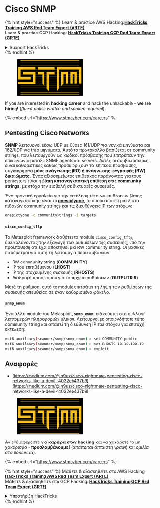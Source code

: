 # Cisco SNMP

{% hint style="success" %}
Learn & practice AWS Hacking:<img src="../../.gitbook/assets/arte.png" alt="" data-size="line">[**HackTricks Training AWS Red Team Expert (ARTE)**](https://training.hacktricks.xyz/courses/arte)<img src="../../.gitbook/assets/arte.png" alt="" data-size="line">\
Learn & practice GCP Hacking: <img src="../../.gitbook/assets/grte.png" alt="" data-size="line">[**HackTricks Training GCP Red Team Expert (GRTE)**<img src="../../.gitbook/assets/grte.png" alt="" data-size="line">](https://training.hacktricks.xyz/courses/grte)

<details>

<summary>Support HackTricks</summary>

* Check the [**subscription plans**](https://github.com/sponsors/carlospolop)!
* **Join the** 💬 [**Discord group**](https://discord.gg/hRep4RUj7f) or the [**telegram group**](https://t.me/peass) or **follow** us on **Twitter** 🐦 [**@hacktricks\_live**](https://twitter.com/hacktricks\_live)**.**
* **Share hacking tricks by submitting PRs to the** [**HackTricks**](https://github.com/carlospolop/hacktricks) and [**HackTricks Cloud**](https://github.com/carlospolop/hacktricks-cloud) github repos.

</details>
{% endhint %}

<figure><img src="../../.gitbook/assets/image (1) (1) (1) (1) (1) (1) (1) (1) (1).png" alt=""><figcaption></figcaption></figure>

If you are interested in **hacking career** and hack the unhackable - **we are hiring!** (_fluent polish written and spoken required_).

{% embed url="https://www.stmcyber.com/careers" %}

## Pentesting Cisco Networks

**SNMP** λειτουργεί μέσω UDP με θύρες 161/UDP για γενικά μηνύματα και 162/UDP για trap μηνύματα. Αυτό το πρωτόκολλο βασίζεται σε community strings, που λειτουργούν ως κωδικοί πρόσβασης που επιτρέπουν την επικοινωνία μεταξύ SNMP agents και servers. Αυτές οι συμβολοσειρές είναι καθοριστικές καθώς προσδιορίζουν τα επίπεδα πρόσβασης, συγκεκριμένα **μόνο ανάγνωσης (RO) ή ανάγνωσης-εγγραφής (RW) δικαιώματα**. Ένας αξιοσημείωτος επιθετικός παράγοντας για τους pentesters είναι η **βίαιη καταναγκαστική επίθεση στις community strings**, με στόχο την εισβολή σε δικτυακές συσκευές.

Ένα πρακτικό εργαλείο για την εκτέλεση τέτοιων επιθέσεων βίαιης καταναγκαστικής είναι το [**onesixtyone**](https://github.com/trailofbits/onesixtyone), το οποίο απαιτεί μια λίστα πιθανών community strings και τις διευθύνσεις IP των στόχων:
```bash
onesixtyone -c communitystrings -i targets
```
#### `cisco_config_tftp`

Το Metasploit framework διαθέτει το module `cisco_config_tftp`, διευκολύνοντας την εξαγωγή των ρυθμίσεων της συσκευής, υπό την προϋπόθεση ότι έχει αποκτηθεί μια RW community string. Οι βασικές παράμετροι για αυτή τη λειτουργία περιλαμβάνουν:

* RW community string (**COMMUNITY**)
* IP του επιτιθέμενου (**LHOST**)
* IP της στοχευμένης συσκευής (**RHOSTS**)
* Διαδρομή προορισμού για τα αρχεία ρυθμίσεων (**OUTPUTDIR**)

Μετά τη ρύθμιση, αυτό το module επιτρέπει τη λήψη των ρυθμίσεων της συσκευής απευθείας σε έναν καθορισμένο φάκελο.

#### `snmp_enum`

Ένα άλλο module του Metasploit, **`snmp_enum`**, ειδικεύεται στη συλλογή λεπτομερών πληροφοριών υλικού. Λειτουργεί με οποιονδήποτε τύπο community string και απαιτεί τη διεύθυνση IP του στόχου για επιτυχή εκτέλεση:
```bash
msf6 auxiliary(scanner/snmp/snmp_enum) > set COMMUNITY public
msf6 auxiliary(scanner/snmp/snmp_enum) > set RHOSTS 10.10.100.10
msf6 auxiliary(scanner/snmp/snmp_enum) > exploit
```
## Αναφορές

* [https://medium.com/@in9uz/cisco-nightmare-pentesting-cisco-networks-like-a-devil-f4032eb437b9](https://medium.com/@in9uz/cisco-nightmare-pentesting-cisco-networks-like-a-devil-f4032eb437b9)

<figure><img src="../../.gitbook/assets/image (1) (1) (1) (1) (1) (1) (1) (1) (1).png" alt=""><figcaption></figcaption></figure>

Αν ενδιαφέρεστε για **καριέρα στον hacking** και να χακάρετε το μη χακάρισμα - **προσλαμβάνουμε!** (_απαιτείται άπταιστη γραφή και ομιλία στα πολωνικά_).

{% embed url="https://www.stmcyber.com/careers" %}

{% hint style="success" %}
Μάθετε & εξασκηθείτε στο AWS Hacking:<img src="../../.gitbook/assets/arte.png" alt="" data-size="line">[**HackTricks Training AWS Red Team Expert (ARTE)**](https://training.hacktricks.xyz/courses/arte)<img src="../../.gitbook/assets/arte.png" alt="" data-size="line">\
Μάθετε & εξασκηθείτε στο GCP Hacking: <img src="../../.gitbook/assets/grte.png" alt="" data-size="line">[**HackTricks Training GCP Red Team Expert (GRTE)**<img src="../../.gitbook/assets/grte.png" alt="" data-size="line">](https://training.hacktricks.xyz/courses/grte)

<details>

<summary>Υποστήριξη HackTricks</summary>

* Ελέγξτε τα [**σχέδια συνδρομής**](https://github.com/sponsors/carlospolop)!
* **Εγγραφείτε στην** 💬 [**ομάδα Discord**](https://discord.gg/hRep4RUj7f) ή στην [**ομάδα telegram**](https://t.me/peass) ή **ακολουθήστε** μας στο **Twitter** 🐦 [**@hacktricks\_live**](https://twitter.com/hacktricks\_live)**.**
* **Μοιραστείτε κόλπα hacking υποβάλλοντας PRs στα** [**HackTricks**](https://github.com/carlospolop/hacktricks) και [**HackTricks Cloud**](https://github.com/carlospolop/hacktricks-cloud) github repos.

</details>
{% endhint %}
